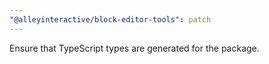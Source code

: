 ```yaml
---
"@alleyinteractive/block-editor-tools": patch
---
```


Ensure that TypeScript types are generated for the package.
